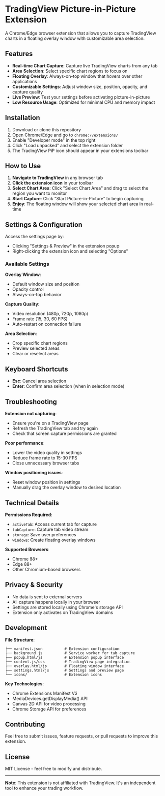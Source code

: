 # TradingView Picture-in-Picture Extension

A Chrome/Edge browser extension that allows you to capture TradingView charts in a floating overlay window with customizable area selection.

## Features

- **Real-time Chart Capture**: Capture live TradingView charts from any tab
- **Area Selection**: Select specific chart regions to focus on
- **Floating Overlay**: Always-on-top window that hovers over other applications
- **Customizable Settings**: Adjust window size, position, opacity, and capture quality
- **Live Preview**: Test your settings before activating picture-in-picture
- **Low Resource Usage**: Optimized for minimal CPU and memory impact

## Installation

1. Download or clone this repository
2. Open Chrome/Edge and go to `chrome://extensions/`
3. Enable "Developer mode" in the top right
4. Click "Load unpacked" and select the extension folder
5. The TradingView PiP icon should appear in your extensions toolbar

## How to Use

1. **Navigate to TradingView** in any browser tab
2. **Click the extension icon** in your toolbar
3. **Select Chart Area**: Click "Select Chart Area" and drag to select the region you want to monitor
4. **Start Capture**: Click "Start Picture-in-Picture" to begin capturing
5. **Enjoy**: The floating window will show your selected chart area in real-time

## Settings & Configuration

Access the settings page by:
- Clicking "Settings & Preview" in the extension popup
- Right-clicking the extension icon and selecting "Options"

### Available Settings

**Overlay Window**:
- Default window size and position
- Opacity control
- Always-on-top behavior

**Capture Quality**:
- Video resolution (480p, 720p, 1080p)
- Frame rate (15, 30, 60 FPS)
- Auto-restart on connection failure

**Area Selection**:
- Crop specific chart regions
- Preview selected areas
- Clear or reselect areas

## Keyboard Shortcuts

- **Esc**: Cancel area selection
- **Enter**: Confirm area selection (when in selection mode)

## Troubleshooting

**Extension not capturing**:
- Ensure you're on a TradingView page
- Refresh the TradingView tab and try again
- Check that screen capture permissions are granted

**Poor performance**:
- Lower the video quality in settings
- Reduce frame rate to 15-30 FPS
- Close unnecessary browser tabs

**Window positioning issues**:
- Reset window position in settings
- Manually drag the overlay window to desired location

## Technical Details

**Permissions Required**:
- `activeTab`: Access current tab for capture
- `tabCapture`: Capture tab video stream
- `storage`: Save user preferences
- `windows`: Create floating overlay windows

**Supported Browsers**:
- Chrome 88+
- Edge 88+
- Other Chromium-based browsers

## Privacy & Security

- No data is sent to external servers
- All capture happens locally in your browser
- Settings are stored locally using Chrome's storage API
- Extension only activates on TradingView domains

## Development

**File Structure**:
```
├── manifest.json          # Extension configuration
├── background.js          # Service worker for tab capture
├── popup.html/js          # Extension popup interface
├── content.js/css         # TradingView page integration
├── overlay.html/js        # Floating window interface
├── settings.html/js       # Settings and preview page
└── icons/                 # Extension icons
```

**Key Technologies**:
- Chrome Extensions Manifest V3
- MediaDevices.getDisplayMedia() API
- Canvas 2D API for video processing
- Chrome Storage API for preferences

## Contributing

Feel free to submit issues, feature requests, or pull requests to improve this extension.

## License

MIT License - feel free to modify and distribute.

---

**Note**: This extension is not affiliated with TradingView. It's an independent tool to enhance your trading workflow.